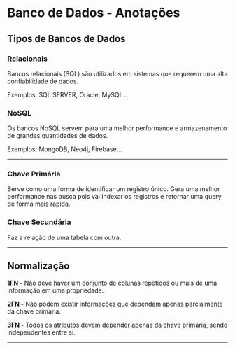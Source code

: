 # Banco de Dados - Anotações



## Tipos de Bancos de Dados

### Relacionais

Bancos relacionais (SQL) são utilizados em sistemas que requerem uma alta confiabilidade de dados.

Exemplos: SQL SERVER, Oracle, MySQL...

### NoSQL

Os bancos NoSQL servem para uma melhor performance e armazenamento de grandes quantidades de dados. 

Exemplos: MongoDB, Neo4j, Firebase...



****

 ### Chave Primária

Serve como uma forma de identificar um registro único. Gera uma melhor performance nas busca pois vai indexar os registros e retornar uma query de forma mais rápida. 

### Chave Secundária

Faz a relação de uma tabela com outra.

****



## Normalização

**1FN -** Não deve haver um conjunto de colunas repetidos ou mais de uma informação em uma propriedade. 

**2FN -** Não podem existir informações que dependam apenas parcialmente da chave primária.

**3FN -** Todos os atributos devem depender apenas da chave primária, sendo independentes entre si.



****




